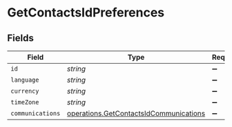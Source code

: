 # GetContactsIdPreferences


## Fields

| Field                                                                                            | Type                                                                                             | Required                                                                                         | Description                                                                                      |
| ------------------------------------------------------------------------------------------------ | ------------------------------------------------------------------------------------------------ | ------------------------------------------------------------------------------------------------ | ------------------------------------------------------------------------------------------------ |
| `id`                                                                                             | *string*                                                                                         | :heavy_minus_sign:                                                                               | N/A                                                                                              |
| `language`                                                                                       | *string*                                                                                         | :heavy_minus_sign:                                                                               | N/A                                                                                              |
| `currency`                                                                                       | *string*                                                                                         | :heavy_minus_sign:                                                                               | N/A                                                                                              |
| `timeZone`                                                                                       | *string*                                                                                         | :heavy_minus_sign:                                                                               | N/A                                                                                              |
| `communications`                                                                                 | [operations.GetContactsIdCommunications](../../models/operations/getcontactsidcommunications.md) | :heavy_minus_sign:                                                                               | N/A                                                                                              |